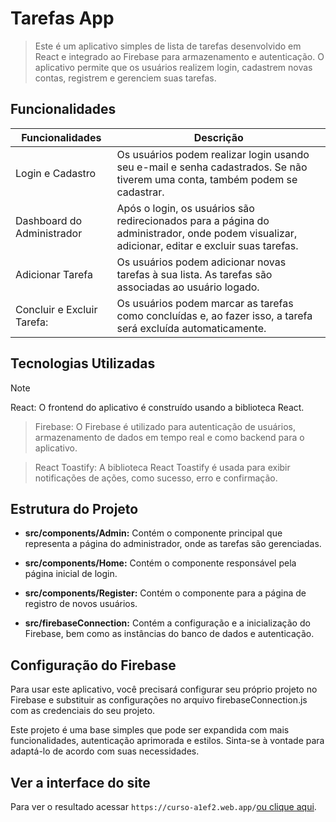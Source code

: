 # Tarefas App

>Este é um aplicativo simples de lista de tarefas desenvolvido em React e integrado ao Firebase para armazenamento e autenticação. O aplicativo permite que os usuários realizem login, cadastrem novas contas, registrem e gerenciem suas tarefas.

## Funcionalidades

| Funcionalidades                         | Descrição                                           |
|----------------------------------|-----------------------------------------------------|
| Login e Cadastro    | Os usuários podem realizar login usando seu e-mail e senha cadastrados. Se não tiverem uma conta, também podem se cadastrar.    |
| Dashboard do Administrador   | Após o login, os usuários são redirecionados para a página do administrador, onde podem visualizar, adicionar, editar e excluir suas tarefas.  |
| Adicionar Tarefa       | Os usuários podem adicionar novas tarefas à sua lista. As tarefas são associadas ao usuário logado. |
| Concluir e Excluir Tarefa:        | Os usuários podem marcar as tarefas como concluídas e, ao fazer isso, a tarefa será excluída automaticamente. |

## Tecnologias Utilizadas

> [!NOTE]
> React: O frontend do aplicativo é construído usando a biblioteca React.

> Firebase: O Firebase é utilizado para autenticação de usuários, armazenamento de dados em tempo real e como backend para o aplicativo.

> React Toastify: A biblioteca React Toastify é usada para exibir notificações de ações, como sucesso, erro e confirmação.

## Estrutura do Projeto
- **src/components/Admin:** Contém o componente principal que representa a página do administrador, onde as tarefas são gerenciadas.

- **src/components/Home:** Contém o componente responsável pela página inicial de login.

- **src/components/Register:** Contém o componente para a página de registro de novos usuários.

- **src/firebaseConnection:** Contém a configuração e a inicialização do Firebase, bem como as instâncias do banco de dados e autenticação.

## Configuração do Firebase
Para usar este aplicativo, você precisará configurar seu próprio projeto no Firebase e substituir as configurações no arquivo firebaseConnection.js com as credenciais do seu projeto.

Este projeto é uma base simples que pode ser expandida com mais funcionalidades, autenticação aprimorada e estilos. Sinta-se à vontade para adaptá-lo de acordo com suas necessidades.

## Ver a interface do site

Para ver o resultado acessar `https://curso-a1ef2.web.app/`[ou clique aqui](https://curso-a1ef2.web.app/).
